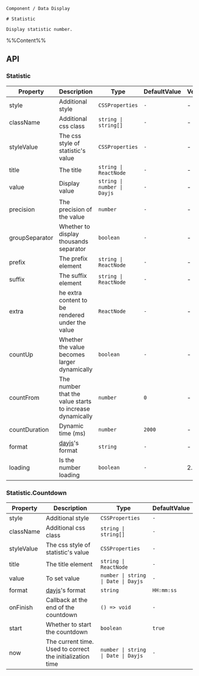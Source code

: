 `````
Component / Data Display

# Statistic

Display statistic number.
`````

%%Content%%

## API

### Statistic

|Property|Description|Type|DefaultValue|Version|
|---|---|---|---|---|
|style|Additional style|`CSSProperties`|`-`|-|
|className|Additional css class|`string \| string[]`|`-`|-|
|styleValue|The css style of statistic's value|`CSSProperties`|`-`|-|
|title|The title|`string \| ReactNode`|`-`|-|
|value|Display value|`string \| number \| Dayjs`|`-`|-|
|precision|The precision of the value|`number`|`-`|-|
|groupSeparator|Whether to display thousands separator|`boolean`|`-`|-|
|prefix|The prefix element|`string \| ReactNode`|`-`|-|
|suffix|The suffix element|`string \| ReactNode`|`-`|-|
|extra|he extra content to be rendered under the value|`ReactNode`|`-`|-|
|countUp|Whether the value becomes larger dynamically|`boolean`|`-`|-|
|countFrom|The number that the value starts to increase dynamically|`number`|`0`|-|
|countDuration|Dynamic time (ms)|`number`|`2000`|-|
|format|[dayjs](https://github.com/iamkun/dayjs)'s format|`string`|`-`|-|
|loading|Is the number loading|`boolean`|`-`|2.20.0|

### Statistic.Countdown

|Property|Description|Type|DefaultValue|
|---|---|---|---|
|style|Additional style|`CSSProperties`|`-`|
|className|Additional css class|`string \| string[]`|`-`|
|styleValue|The css style of statistic's value|`CSSProperties`|`-`|
|title|The title element|`string \| ReactNode`|`-`|
|value|To set value|`number \| string \| Date \| Dayjs`|`-`|
|format|[dayjs](https://github.com/iamkun/dayjs)'s format|`string`|`HH:mm:ss`|
|onFinish|Callback at the end of the countdown|`() => void`|`-`|
|start|Whether to start the countdown|`boolean`|`true`|
|now|The current time. Used to correct the initialization time|`number \| string \| Date \| Dayjs`|`-`|
